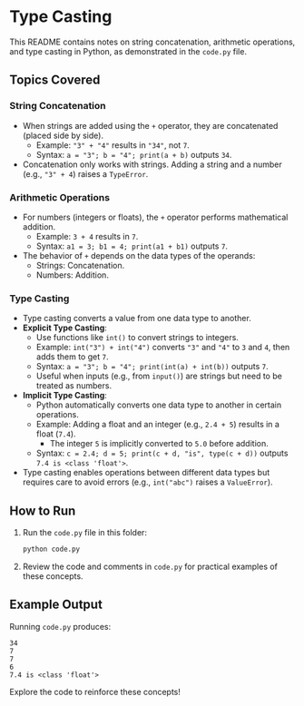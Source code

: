 # Type Casting

This README contains notes on string concatenation, arithmetic operations, and type casting in Python, as demonstrated in the `code.py` file.

## Topics Covered

### String Concatenation
- When strings are added using the `+` operator, they are concatenated (placed side by side).
  - Example: `"3" + "4"` results in `"34"`, not `7`.
  - Syntax: `a = "3"; b = "4"; print(a + b)` outputs `34`.
- Concatenation only works with strings. Adding a string and a number (e.g., `"3" + 4`) raises a `TypeError`.

### Arithmetic Operations
- For numbers (integers or floats), the `+` operator performs mathematical addition.
  - Example: `3 + 4` results in `7`.
  - Syntax: `a1 = 3; b1 = 4; print(a1 + b1)` outputs `7`.
- The behavior of `+` depends on the data types of the operands:
  - Strings: Concatenation.
  - Numbers: Addition.

### Type Casting
- Type casting converts a value from one data type to another.
- **Explicit Type Casting**:
  - Use functions like `int()` to convert strings to integers.
  - Example: `int("3") + int("4")` converts `"3"` and `"4"` to `3` and `4`, then adds them to get `7`.
  - Syntax: `a = "3"; b = "4"; print(int(a) + int(b))` outputs `7`.
  - Useful when inputs (e.g., from `input()`) are strings but need to be treated as numbers.
- **Implicit Type Casting**:
  - Python automatically converts one data type to another in certain operations.
  - Example: Adding a float and an integer (e.g., `2.4 + 5`) results in a float (`7.4`).
    - The integer `5` is implicitly converted to `5.0` before addition.
  - Syntax: `c = 2.4; d = 5; print(c + d, "is", type(c + d))` outputs `7.4 is <class 'float'>`.
- Type casting enables operations between different data types but requires care to avoid errors (e.g., `int("abc")` raises a `ValueError`).

## How to Run
1. Run the `code.py` file in this folder:
   ```bash
   python code.py
   ```
2. Review the code and comments in `code.py` for practical examples of these concepts.

## Example Output
Running `code.py` produces:
```
34
7
7
6
7.4 is <class 'float'>
```

Explore the code to reinforce these concepts!
